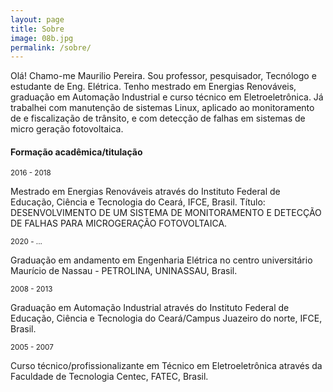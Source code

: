 ```yaml
---
layout: page
title: Sobre
image: 08b.jpg
permalink: /sobre/
---
```


Olá! Chamo-me Maurilio Pereira. Sou professor, pesquisador, Tecnólogo e estudante de Eng. Elétrica. Tenho mestrado em Energias Renováveis, graduação em Automação Industrial e curso técnico em Eletroeletrônica. Já trabalhei com manutenção de sistemas Linux, aplicado ao monitoramento de e fiscalização de trânsito, e com detecção de falhas em sistemas de micro geração fotovoltaica. 

#### Formação acadêmica/titulação
<small>2016 - 2018</small>

Mestrado em Energias Renováveis através do Instituto Federal de Educação, Ciência e Tecnologia do Ceará, IFCE, Brasil.
Título: DESENVOLVIMENTO DE UM SISTEMA DE MONITORAMENTO E DETECÇÃO DE FALHAS PARA MICROGERAÇÃO FOTOVOLTAICA.

<small>2020 - ...</small>

Graduação em andamento em Engenharia Elétrica no centro universitário Maurício de Nassau - PETROLINA, UNINASSAU, Brasil. 

<small>2008 - 2013</small>

Graduação em Automação Industrial através do Instituto Federal de Educação, Ciência e Tecnologia do Ceará/Campus Juazeiro do norte, IFCE, Brasil.

<small>2005 - 2007</small>

Curso técnico/profissionalizante em Técnico em Eletroeletrônica através da Faculdade de Tecnologia Centec, FATEC, Brasil.


